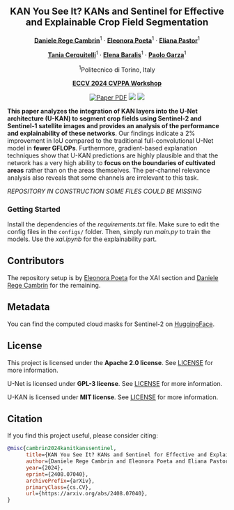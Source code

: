 <div align="center">
  
## KAN You See It? KANs and Sentinel for Effective and Explainable Crop Field Segmentation

[**Daniele Rege Cambrin**](https://darthreca.github.io/)<sup>1</sup> · [**Eleonora Poeta**](https://github.com/eleonorapoeta)<sup>1</sup> · [**Eliana Pastor**](https://elianap.github.io/)<sup>1</sup>

[**Tania Cerquitelli**](https://smartdata.polito.it/members/tania-cerquitelli)<sup>1</sup> · [**Elena Baralis**](https://smartdata.polito.it/members/elena-baralis/)<sup>1</sup> · [**Paolo Garza**](https://dbdmg.polito.it/dbdmg_web/people/paolo-garza/)<sup>1</sup>

<sup>1</sup>Politecnico di Torino, Italy

**[ECCV 2024 CVPPA Workshop](https://cvppa2024.github.io/)**

<a href="https://arxiv.org/abs/2408.07040"><img src='https://img.shields.io/badge/arXiv-KAN%20You%20See%20It-red' alt='Paper PDF'></a>
<a href='https://beta.source.coop/repositories/radiantearth/south-africa-crops-competition/description/'><img src='https://img.shields.io/badge/Source%20Cooperative-South%20Africa%20Crop%20Type-silver'></a>
<a href="https://huggingface.co/datasets/DarthReca/south-africa-crop-type-clouds"><img src='https://img.shields.io/badge/HuggingFace-Cloud_Masks-yellow?logo=huggingface'></a>
</div>

**This paper analyzes the integration of KAN layers into the U-Net architecture (U-KAN) to segment crop fields using Sentinel-2 and Sentinel-1 satellite images and provides an analysis of the performance and explainability of these networks**. Our findings indicate a 2% improvement in IoU compared to the traditional full-convolutional U-Net model in **fewer GFLOPs**. Furthermore, gradient-based explanation techniques show that U-KAN predictions are highly plausible and that the network has a very high ability to **focus on the boundaries of cultivated areas** rather than on the areas themselves. The per-channel relevance analysis also reveals that some channels are irrelevant to this task.

*REPOSITORY IN CONSTRUCTION SOME FILES COULD BE MISSING*

### Getting Started

Install the dependencies of the *requirements.txt* file. Make sure to edit the config files in the `configs/` folder. Then, simply run *main.py* to train the models.
Use the *xai.ipynb* for the explainability part.

## Contributors
The repository setup is by [Eleonora Poeta](https://github.com/eleonorapoeta) for the XAI section and [Daniele Rege Cambrin](https://github.com/DarthReca) for the remaining.

## Metadata

You can find the computed cloud masks for Sentinel-2 on [HuggingFace](https://huggingface.co/datasets/DarthReca/south-africa-crop-type-clouds).

## License

This project is licensed under the **Apache 2.0 license**. See [LICENSE](LICENSE) for more information.

U-Net is licensed under **GPL-3 license**. See [LICENSE](models/UNET_LICENSE) for more information.

U-KAN is licensed under **MIT license**. See [LICENSE](models/UKAN_LICENSE) for more information.

## Citation

If you find this project useful, please consider citing:

```bibtex
@misc{cambrin2024kanitkanssentinel,
      title={KAN You See It? KANs and Sentinel for Effective and Explainable Crop Field Segmentation}, 
      author={Daniele Rege Cambrin and Eleonora Poeta and Eliana Pastor and Tania Cerquitelli and Elena Baralis and Paolo Garza},
      year={2024},
      eprint={2408.07040},
      archivePrefix={arXiv},
      primaryClass={cs.CV},
      url={https://arxiv.org/abs/2408.07040}, 
}
```
